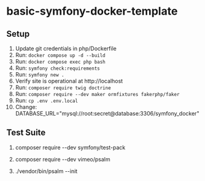 # basic-symfony-docker-template

## Setup
1. Update git credentials in php/Dockerfile
1. Run: `docker compose up -d --build`
1. Run: `docker compose exec php bash`
1. Run: `symfony check:requirements`
1. Run: `symfony new .`
1. Verify site is operational at http://localhost
1. Run: `composer require twig doctrine`
1. Run: `composer require --dev maker ormfixtures fakerphp/faker`
1. Run: `cp .env .env.local`
1. Change: DATABASE_URL="mysql://root:secret@database:3306/symfony_docker"


## Test Suite
1. composer require --dev symfony/test-pack

1. composer require --dev vimeo/psalm
1. ./vendor/bin/psalm --init